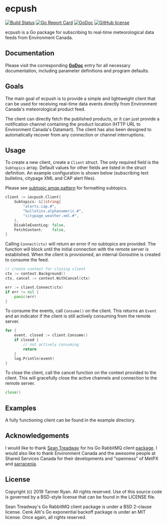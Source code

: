 # ecpush
[![Build
Status](https://img.shields.io/travis/tannerryan/ecpush.svg?style=flat-square)](https://travis-ci.org/tannerryan/ecpush)
[![Go Report
Card](https://goreportcard.com/badge/github.com/tannerryan/ecpush?style=flat-square)](https://goreportcard.com/report/github.com/tannerryan/ecpush)
[![GoDoc](https://img.shields.io/badge/godoc-reference-5673AF.svg?style=flat-square)](https://pkg.go.dev/github.com/tannerryan/ecpush)
[![GitHub
license](https://img.shields.io/github/license/tannerryan/ecpush.svg?style=flat-square)](https://github.com/tannerryan/ecpush/blob/master/LICENSE)

ecpush is a Go package for subscribing to real-time meteorological data feeds
from Environment Canada.


## Documentation
Please visit the corresponding
[**GoDoc**](https://pkg.go.dev/github.com/tannerryan/ecpush) entry for all
necessary documentation, including parameter definitions and program defaults.


## Goals
The main goal of ecpush is to provide a simple and lightweight client that can
be used for receiving real-time data events directly from Environment Canada's
meteorological product feed.

The client can directly fetch the published products, or it can just provide a
notification channel containing the product location (HTTP URL to Environment
Canada's Datamart). The client has also been designed to automatically recover
from any connection or channel interruptions.


## Usage
To create a new client, create a `Client` struct. The only required field is the
`Subtopics` array. Default values for other fields are listed in the struct
definition. An example configuration is shown below (subscribing text bulletins,
citypage XML and CAP alert files).

Please see [subtopic amqp
pattern](https://github.com/MetPX/sarracenia/blob/master/doc/sr_subscribe.1.rst#subtopic-amqp-pattern-subtopic-need-to-be-set)
for formatting subtopics.
```go
client := &ecpush.Client{
    Subtopics: &[]string{
        "alerts.cap.#",
        "bulletins.alphanumeric.#",
        "citypage_weather.xml.#",
    },
    DisableEventLog: false,
    FetchContent:    false,
}
```
Calling `Connect(ctx)` will return an error if no subtopics are provided. The
function will block until the initial connection with the remote server is
established. When the client is provisioned, an internal Goroutine is created to
consume the feed.
```go
// create context for closing client
ctx := context.Background()
ctx, cancel := context.WithCancel(ctx)

err := client.Connect(ctx)
if err != nil {
    panic(err)
}
```
To consume the events, call `Consume()` on the client. This returns an `Event`
and an indicator if the client is still actively consuming from the remote
server.
```go
for {
    event, closed := client.Consume()
    if closed {
        // not actively consuming
        return
    }
    log.Println(event)
}
```
To close the client, call the cancel function on the context provided to the
client. This will gracefully close the active channels and connection to the
remote server.
```go
close()
```


## Examples
A fully functioning client can be found in the example directory.


## Acknowledgements
I would like to thank [Sean Treadway](https://github.com/streadway/) for his Go
RabbitMQ client [package](https://github.com/streadway/amqp). I would also like
to thank Environment Canada and the awesome people at Shared Services Canada for
their developments and "openness" of MetPX and
[sarracenia](https://github.com/MetPX/sarracenia).


## License
Copyright (c) 2019 Tanner Ryan. All rights reserved. Use of this source code is
governed by a BSD-style license that can be found in the LICENSE file.

Sean Treadway's Go RabbitMQ client package is under a BSD 2-clause license. Cenk
Alti's Go exponential backoff package is under an MIT license. Once again, all
rights reserved.

